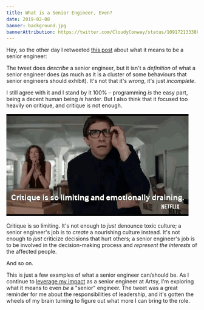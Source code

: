 ```yaml
---
title: What is a Senior Engineer, Even?
date: 2019-02-08
banner: background.jpg
bannerAttribution: https://twitter.com/CloudyConway/status/1091721333883523072
---
```


Hey, so the other day I retweeted [this post](https://twitter.com/gjtorikian/status/1091465574998249472) about what it means to be a senior engineer:

<Tweet tweetID="1091465574998249472" />

The tweet does _describe_ a senior engineer, but it isn't a _definition_ of what a senior engineer does (as much as it is a cluster of some behaviours that senior engineers should exhibit). It's not that it's _wrong_, it's just _incomplete_.

I still agree with it and I stand by it 100% – programming _is_ the easy part, being a decent human being _is_ harder. But I also think that it focused too heavily on critique, and critique is not enough.

![Critique is so limiting and emotionally draining](critique.gif)

Critique is so limiting. It's not enough to _just_ denounce toxic culture; a senior engineer's job is to _create_ a nourishing culture instead. It's not enough to _just_ criticize decisions that hurt others; a senior engineer's job is to be involved in the decision-making process and _represent the interests_ of the affected people.

And so on.

This is just a few examples of what a senior engineer can/should be. As I continue to [leverage my impact](https://github.com/artsy/README/blob/973a2b6563e045c69f3568a4c0a256c222cb9ff3/culture/engineering-principles.md#leverage-your-impact) as a senior engineer at Artsy, I'm exploring what it means to even _be_ a "senior" engineer. The tweet was a great reminder for me about the responsibilities of leadership, and it's gotten the wheels of my brain turning to figure out what more I can bring to the role.
